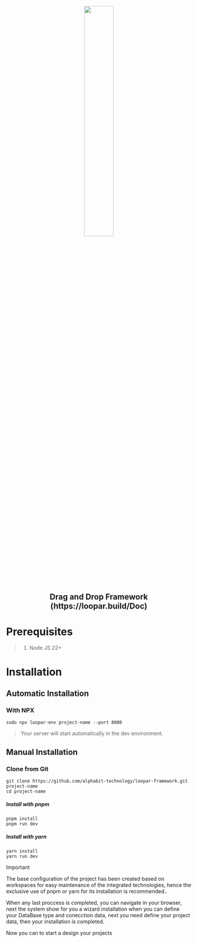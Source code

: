 <div align = "center">
    <img src = "https://user-images.githubusercontent.com/87505840/196835270-bb77df87-9880-4933-b0ff-289eb54c0202.svg" height = "" width = "40%">
    <h2>Drag and Drop Framework (https://loopar.build/Doc)</h2>
</div>

# Prerequisites
> 1. Node JS 22+

# Installation
## Automatic Installation
### With NPX
```shell
sudo npx loopar-env project-name --port 8080
````
> Your server will start automatically in the dev environment.

## Manual Installation
### Clone from Git
````shell
git clone https://github.com/alphabit-technology/loopar-framework.git project-name
cd project-name
````
##### Install with pnpm
````shell
pnpm install
pnpm run dev
````

##### Install with yarn
````shell
yarn install
yarn run dev
````
>[!IMPORTANT]
> The base configuration of the project has been created based on workspaces for easy maintenance of the integrated technologies, hence the exclusive use of pnpm or yarn for its installation is recommended..

When any last proccess is completed, you can navigate in your browser, next the system show for you a wizard installation when you can define your DataBase type and conecction data, next you need define your project data, then your installation is completed.

Now you can to start a design your projects


